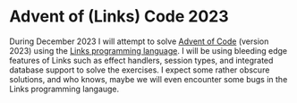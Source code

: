 # Advent of (Links) Code 2023

During December 2023 I will attempt to solve [Advent of Code](https://adventofcode.com/) (version 2023) using the [Links programming language](https://links-lang.org). I will be using bleeding edge features of Links such as effect handlers, session types, and integrated database support to solve the exercises. I expect some rather obscure solutions, and who knows, maybe we will even encounter some bugs in the Links programming langauge.
